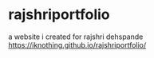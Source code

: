 # rajshriportfolio

a website i created for  rajshri dehspande
https://iknothing.github.io/rajshriportfolio/
